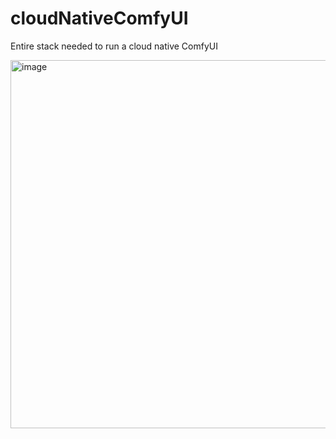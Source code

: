 # cloudNativeComfyUI
Entire stack needed to run a cloud native ComfyUI

<img width="589" alt="image" src="https://github.com/cloudNativeComfyUI/cloudNativeComfyUI/assets/10540209/fce934c1-ba27-4db8-a4ba-86ce11281000">

